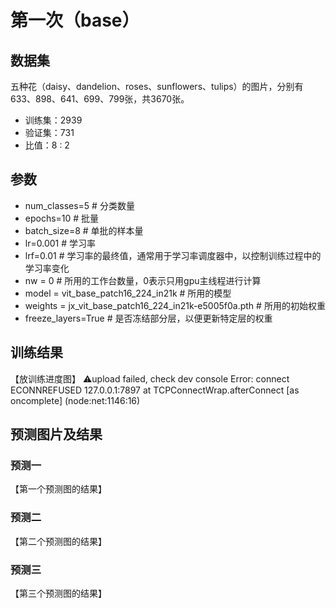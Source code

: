 # 第一次（base）
## 数据集
五种花（daisy、dandelion、roses、sunflowers、tulips）的图片，分别有633、898、641、699、799张，共3670张。
* 训练集：2939
* 验证集：731
* 比值：8 : 2
## 参数
* num_classes=5 # 分类数量
* epochs=10 # 批量
* batch_size=8 # 单批的样本量
* lr=0.001 # 学习率
* lrf=0.01 # 学习率的最终值，通常用于学习率调度器中，以控制训练过程中的学习率变化
* nw = 0 # 所用的工作台数量，0表示只用gpu主线程进行计算
* model = vit_base_patch16_224_in21k # 所用的模型
* weights = jx_vit_base_patch16_224_in21k-e5005f0a.pth # 所用的初始权重
* freeze_layers=True # 是否冻结部分层，以便更新特定层的权重

## 训练结果
【放训练进度图】
⚠️upload failed, check dev console
Error: connect ECONNREFUSED 127.0.0.1:7897
    at TCPConnectWrap.afterConnect [as oncomplete] (node:net:1146:16)
## 预测图片及结果
### 预测一
【第一个预测图的结果】
### 预测二
【第二个预测图的结果】
### 预测三
【第三个预测图的结果】
